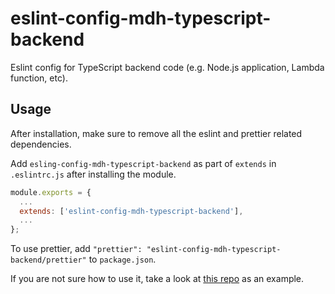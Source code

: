 # eslint-config-mdh-typescript-backend

Eslint config for TypeScript backend code (e.g. Node.js application, Lambda function, etc).

## Usage

After installation, make sure to remove all the eslint and prettier related dependencies.

Add `esling-config-mdh-typescript-backend` as part of `extends` in `.eslintrc.js` after installing the module.

```js
module.exports = {
  ...
  extends: ['eslint-config-mdh-typescript-backend'],
  ...
};
```

To use prettier, add `"prettier": "eslint-config-mdh-typescript-backend/prettier"` to `package.json`.

If you are not sure how to use it, take a look at [this repo](https://github.com/aws-lambda-template-generator/ts-graphql-hello-world-sam-cli) as an example.
